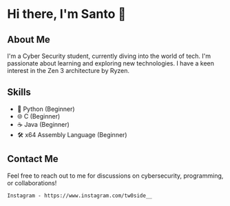 # Hi there, I'm Santo 👋


## About Me
I'm a Cyber Security student, currently diving into the world of tech. I'm passionate about learning and exploring new technologies. I have a keen interest in the Zen 3 architecture by Ryzen.

## Skills
- 🐍 Python (Beginner)
- 🌐 C (Beginner)
- ☕ Java (Beginner)
- 🛠️ x64 Assembly Language (Beginner)

## Contact Me
Feel free to reach out to me for discussions on cybersecurity, programming, or collaborations!

    Instagram - https://www.instagram.com/tw0side__


